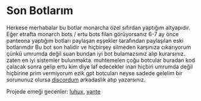 # Son Botlarım

Herkese merhabalar bu botlar monarcha özel sıfırdan yaptığım altyapıdır. Eğer etrafta monarch bots / ertu bots filan görüyorsanız 6-7 ay önce panteona yaptığım botları paylaşan eşşekler tarafından paylaşılan eski botlarımdır Bu bot son halidir ve hiçbirşey silmeden karşınıza cıkarıyorum çünkü umrumda değil suan bundan iyi bot bulamazsınız alıp kurarsınız. zaten en iyi sistemler bulunmakta. muhtemelen çoğu botcular buradan kod çalacak sonra gelip ertu kim diye laf edecekler inan hiçbiri umrumda değil hiçbirine prim vermiyorum ezik gpt botcuları neyse sadede gelelim bir sorununuz olursa [discordum](https://discord.com/users/398288522160635905) arkadaslık atıp yazarsınız.

Projede emeği gecenler: [luhux](https://github.com/utw0), [vante](https://github.com/kaanxsrd)
